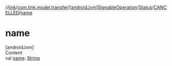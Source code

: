 //[link](../../../../index.md)/[com.tink.model.transfer](../../../index.md)/[[androidJvm]SignableOperation](../../index.md)/[Status](../index.md)/[CANCELLED](index.md)/[name](name.md)



# name  
[androidJvm]  
Content  
val [name](name.md): [String](https://kotlinlang.org/api/latest/jvm/stdlib/kotlin/-string/index.html)  



